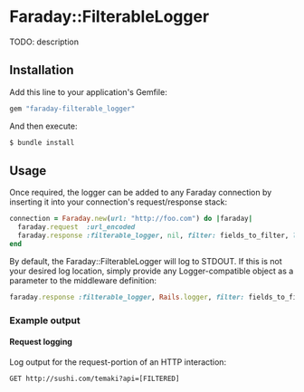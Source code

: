 # Faraday::FilterableLogger

TODO: description

## Installation

Add this line to your application's Gemfile:

```ruby
gem "faraday-filterable_logger"
```

And then execute:

```bash
$ bundle install
```

## Usage

Once required, the logger can be added to any Faraday connection by inserting
it into your connection's request/response stack:

```ruby
connection = Faraday.new(url: "http://foo.com") do |faraday|
  faraday.request  :url_encoded
  faraday.response :filterable_logger, nil, filter: fields_to_filter, log_options: { bodies: [true/false], headers: [true/false] }
end
```

By default, the Faraday::FilterableLogger will log to STDOUT. If this is not your
desired log location, simply provide any Logger-compatible object as a
parameter to the middleware definition:

```ruby
faraday.response :filterable_logger, Rails.logger, filter: fields_to_filter
```

### Example output

#### Request logging

Log output for the request-portion of an HTTP interaction:

```plain
GET http://sushi.com/temaki?api=[FILTERED]
```
